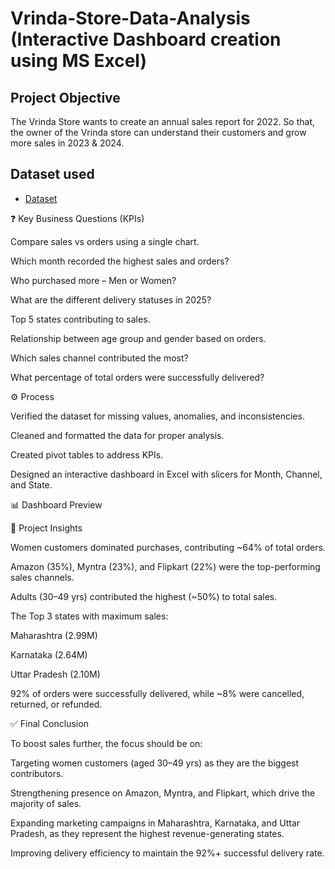 # Vrinda-Store-Data-Analysis (Interactive Dashboard creation using MS Excel)
## Project Objective
The Vrinda Store wants to create an annual sales report for 2022. So that, the owner of the Vrinda store can understand their customers and grow more sales in 2023 & 2024.

## Dataset used
- <a href=" https://github.com/Codewithash27/Data-Analysis-Dashboard/blob/main/Dash_board%20Data%20Analysis.xlsx">Dataset</a>

❓ Key Business Questions (KPIs)

Compare sales vs orders using a single chart.

Which month recorded the highest sales and orders?

Who purchased more – Men or Women?

What are the different delivery statuses in 2025?

Top 5 states contributing to sales.

Relationship between age group and gender based on orders.

Which sales channel contributed the most?

What percentage of total orders were successfully delivered?

⚙️ Process

Verified the dataset for missing values, anomalies, and inconsistencies.

Cleaned and formatted the data for proper analysis.

Created pivot tables to address KPIs.

Designed an interactive dashboard in Excel with slicers for Month, Channel, and State.

📊 Dashboard Preview

🔎 Project Insights

Women customers dominated purchases, contributing ~64% of total orders.

Amazon (35%), Myntra (23%), and Flipkart (22%) were the top-performing sales channels.

Adults (30–49 yrs) contributed the highest (~50%) to total sales.

The Top 3 states with maximum sales:

Maharashtra (2.99M)

Karnataka (2.64M)

Uttar Pradesh (2.10M)

92% of orders were successfully delivered, while ~8% were cancelled, returned, or refunded.

✅ Final Conclusion

To boost sales further, the focus should be on:

Targeting women customers (aged 30–49 yrs) as they are the biggest contributors.

Strengthening presence on Amazon, Myntra, and Flipkart, which drive the majority of sales.

Expanding marketing campaigns in Maharashtra, Karnataka, and Uttar Pradesh, as they represent the highest revenue-generating states.

Improving delivery efficiency to maintain the 92%+ successful delivery rate.

